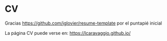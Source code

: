 # CV
Gracias https://github.com/jglovier/resume-template por el puntapié inicial

La página CV puede verse en: https://lcaravaggio.github.io/
